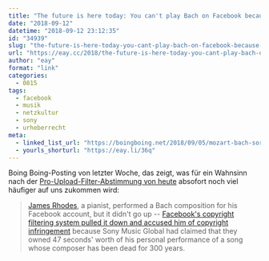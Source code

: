 ```yaml
---
title: "The future is here today: You can't play Bach on Facebook because Sony says they own his compositions"
date: "2018-09-12"
datetime: "2018-09-12 23:12:35"
id: "34939"
slug: "the-future-is-here-today-you-cant-play-bach-on-facebook-because-sony-says-they-own-his-compositions"
url: "https://eay.cc/2018/the-future-is-here-today-you-cant-play-bach-on-facebook-because-sony-says-they-own-his-compositions/"
author: "eay"
format: "link"
categories:
  - 0815
tags:
  - facebook
  - musik
  - netzkultur
  - sony
  - urheberrecht
meta:
  - linked_list_url: "https://boingboing.net/2018/09/05/mozart-bach-sorta-mach.html"
  - yourls_shorturl: "https://eay.li/36q"
---
```


Boing Boing-Posting von letzter Woche, das zeigt, was für ein Wahnsinn nach der [Pro-Upload-Filter-Abstimmung von heute](https://eay.cc/2018/europaparlament-stimmt-fuer-upload-filter-und-ein-eu-leistungsschutzrecht/) absofort noch viel häufiger auf uns zukommen wird:

> [James Rhodes](https://twitter.com/JRhodesPianist), a pianist, performed a Bach composition for his Facebook account, but it didn't go up -- [Facebook's copyright filtering system pulled it down and accused him of copyright infringement](https://twitter.com/JRhodesPianist/status/1036929244654460928) because Sony Music Global had claimed that they owned 47 seconds' worth of his personal performance of a song whose composer has been dead for 300 years.
